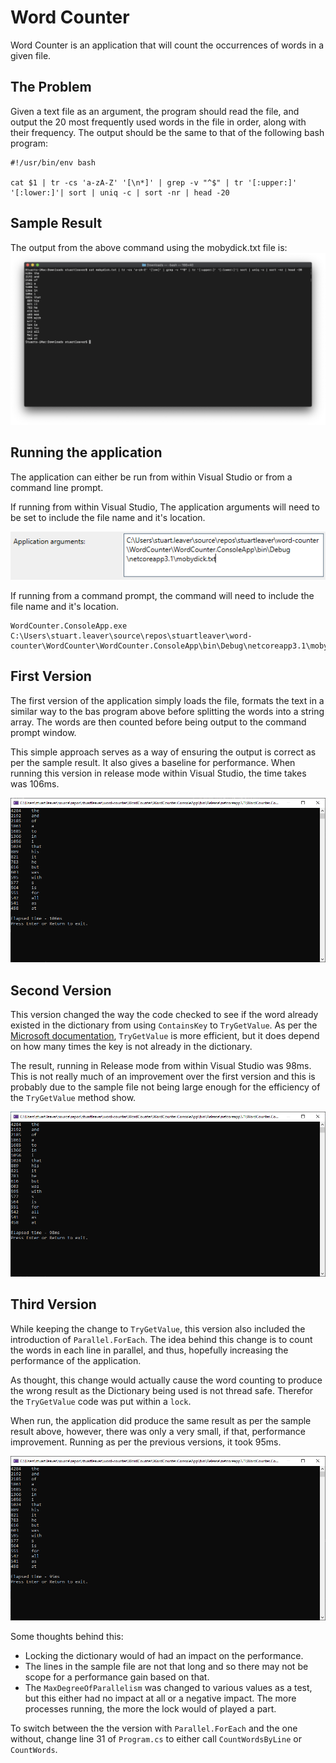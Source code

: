 # Word Counter
Word Counter is  an application that will count the occurrences of words in a given file.

## The Problem
Given a text file as an argument, the program should read the file, and output the 20 most frequently used words in the file in order, along with their frequency. The output should be the same to that of the following bash program:
```
#!/usr/bin/env bash

cat $1 | tr -cs 'a-zA-Z' '[\n*]' | grep -v "^$" | tr '[:upper:]' '[:lower:]'| sort | uniq -c | sort -nr | head -20
```

## Sample Result
The output from the above command using the mobydick.txt file is:
![bash-program-output](images/bash-program-output.png)

## Running the application
The application can either be run from within Visual Studio or from a command line prompt.

If running from within Visual Studio, The application arguments will need to be set to include the file name and it's location.

![application-arguments](images/application-arguments.png)

If running from a command prompt, the command will need to include the file name and it's location.
```
WordCounter.ConsoleApp.exe C:\Users\stuart.leaver\source\repos\stuartleaver\word-counter\WordCounter\WordCounter.ConsoleApp\bin\Debug\netcoreapp3.1\mobydick.txt
```

## First Version
The first version of the application simply loads the file, formats the text in a similar way to the bas program above before splitting the words into a string array. The words are then counted before being output to the command prompt window.

This simple approach serves as a way of ensuring the output is correct as per the sample result. It also gives a baseline for performance. When running this version in release mode within Visual Studio, the time takes was 106ms.

![first-version](images/first-version.png)

## Second Version
This version changed the way the code checked to see if the word already existed in the dictionary from using `ContainsKey` to `TryGetValue`. As per the [Microsoft documentation](http://msdn.microsoft.com/en-us/library/bb347013.aspx), `TryGetValue` is more efficient, but it does depend on how many times the key is not already in the dictionary.

The result, running in Release mode from within Visual Studio was 98ms. This is not really much of an improvement over the first version and this is probably due to the sample file not being large enough for the efficiency of the `TryGetValue` method show.

![second-version](images/second-version.png)

## Third Version
While keeping the change to `TryGetValue`, this version also included the introduction of `Parallel.ForEach`. The idea behind this change is to count the words in each line in parallel, and thus, hopefully increasing the performance of the application.

As thought, this change would actually cause the word counting to produce the wrong result as the Dictionary being used is not thread safe. Therefor the `TryGetValue` code was put within a `lock`.

When run, the application did produce the same result as per the sample result above, however, there was only a very small, if that, performance improvement. Running as per the previous versions, it took 95ms.

![second-version](images/third-version.png)

Some thoughts behind this:
* Locking the dictionary would of had an impact on the performance.
* The lines in the sample file are not that long and so there may not be scope for a performance gain based on that.
* The `MaxDegreeOfParallelism` was changed to various values as a test, but this either had no impact at all or a negative impact. The more processes running, the more the lock would of played a part.

To switch between the the version with `Parallel.ForEach` and the one without, change line 31 of `Program.cs` to either call `CountWordsByLine` or `CountWords`. 

